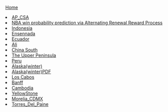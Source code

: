 [Home](https://bison2001.github.io/)
<li><a href="/AP_CSA">AP_CSA</a></li>
<li><a href="/nba.pdf">NBA win probability prediction via Alternating Renewal Reward Process</a></li>
<li><a href="/MISCELLANEOUS/indonesia_travel.pdf">Indonesia</a></li>
<li><a href="/MISCELLANEOUS/Ensennada2.pdf">Ensennada</a></li>
<li><a href="/Ecuador_Travel">Ecuador</a></li>
<li><a href="https://bison2001.github.io/ali_travel/">Ali</a></li>
<li><a href="https://hollow-tortoise-289.notion.site/df74b1324eaa4dcea82816da9e27d6e5?pvs=4">China South</a></li>
<li><a href="https://hollow-tortoise-289.notion.site/The-Upper-Peninsula-d3b4d7b3ea1a4ddbbcc5a2a429f209b3?pvs=4">The Upper Peninsula</a></li>
<li><a href="https://hollow-tortoise-289.notion.site/Peru-Travel-ee37a91203734bd5a0cd35e2b27f9379?pvs=4">Peru</a></li>
<li><a href="https://www.mafengwo.cn/i/24425045.html">Alaska(winter)</a></li>
<li><a href="/MISCELLANEOUS/alaska_winter_travellog.pdf">Alaska(winter)PDF</a></li>
<li><a href="https://hollow-tortoise-289.notion.site/Los-Cabos-eb5b7cc5426d4082a743426aae48f9df">Los Cabos</a></li>
<li><a href="https://hollow-tortoise-289.notion.site/Vancouver-Banff-Calgary-b7dcf014f4dc43999e5cef1ad7a7eb89">Banff</a></li>
<li><a href="https://hollow-tortoise-289.notion.site/Cambodia-a9793f5cc76744ed827306681183f611">Cambodia</a></li>
<li><a href="https://hollow-tortoise-289.notion.site/YellowStone-Grand-Teton-57571a2914344643857364ef193ea606">YellowStone</a></li>
<li><a href="https://hollow-tortoise-289.notion.site/Morelia-CDMX-1324cd534ceb80fe9dacd75f795f073f">Morelia_CDMX</a></li>
<li><a href="https://hollow-tortoise-289.notion.site/Chile-Torres-Del-Paine-14d4cd534ceb8014a335c1cb0b3fcfb0">Torres_Del_Paine</a></li>




